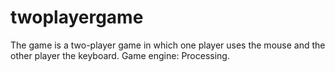 # twoplayergame
The game is a two-player game in which one player uses the mouse and the other player the keyboard. Game engine: Processing.
